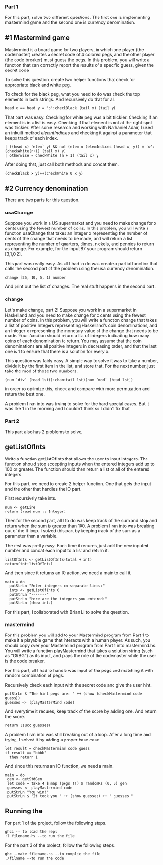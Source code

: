 ### Part 1

For this part, solve two different questions. The first one is implementing mastermind game and the second one is currency denomination.

## #1 Mastermind game
Mastermind is a board game for two players, in which one player (the codemaster) creates a
secret code of 4 colored pegs, and the other player (the code breaker) must guess the pegs. In
this problem, you will write a function that can correctly report the results of a specific guess,
given the secret code

To solve this question, create two helper functions that check for appropriate black and white peg.

To check for the black peg, what you need to do was check the top elements in both strings. And recursively do that for all.
```
head x == head y = 'b':checkBlack (tail x) (tail y)
```
That part was easy. Checking for white peg was a bit trickier. Checking if an element is in a list is easy. Checking if that element is not at the right spot was trickier. After some research and working with Nathaniel Adair, I used an inbuilt method *elemntIndicies* and checking it against a parameter that keeps track of each index.
```
| ((head x) `elem` y) && not (elem n (elemIndices (head x) y)) = 'w':(checkWhite(n+1) (tail x) y)
| otherwise = checkWhite (n + 1) (tail x) y
```
After doing that, just call both methods and concat them.

```
(checkBlack x y)++(checkWhite 0 x y)
```
## #2 Currency denomination
There are two parts for this question.
### usaChange
Suppose you work in a US supermarket and you need to make
change for x cents using the fewest number of coins. In this problem, you will write a
function usaChange​ that takes an Integer x representing the number of cents of the change
that needs to be made, and will return a list representing the number of quarters, dimes,
nickels, and pennies to return as change. For example, for the input 87 your program should
return [3,1,0,2]​.

This part was really easy. As all I had to do was create a partial function that calls the second part of the problem using the usa currency denomination.
```
change [25, 10, 5, 1] number
```
And print out the list of changes. The real stuff happens in the second part.
### change
Let's make change, part 2! Suppose you work in a supermarket in Haskelland and you need
to make change for x cents using the fewest number of coins. In this problem, you will write
a function change​ ​that takes a list of positive Integers representing Haskelland’s coin
denominations, and an Integer x representing the monetary value of the change that needs to
be made. Your function should return a list of integers indicating how many coins of each
denomination to return. You may assume that the coin denominations are all positive integers
in decreasing order, and that the last one is 1 to ensure that there is a solution for every x.


This question was fairly easy. A simple way to solve it was to take a number, divide it by the first item in the list, and store that. For the next number, just take the mod of those two numbers.
```
(num `div` (head lst)):chan(tail lst)(num `mod` (head lst))
```
In order to optimize this, check and compare with more permutation and return the best one.

A problem I ran into was trying to solve for the hard special cases. But It was like 1 in the morning and I couldn't think so I didn't fix that.

### Part 2
This part also has 2 problems to solve.

## getListOfInts
Write a function getListOfInts​ that allows the user to input integers. The function
should stop accepting inputs when the entered integers add up to 100 or greater. The function
should then return a list of all of the entered integers.

For this part, we need to create 2 helper function. One that gets the input and the other that handles the IO part.

First recursively take ints.
```
num <- getLine
return (read num :: Integer)
```
Then for the second part, all I to do was keep track of the sum and stop and return when the sum is greater than 100. A problem I ran into was breaking out of the if loop. I solved this part by keeping track of the sum as a parameter than a variable.

The rest was pretty easy. Each time it recures, just add the new inputed number and concat each input to a list and return it.
```
listOfInts <- getListOfInts(total + int)
return(int:listOfInts)
```
And then since it returns an IO action, we need a main to call it.
```
main = do
  putStrLn "Enter integers on separate lines:"
  ints <- getListOfInts 0
  putStrLn "-------"
  putStrLn "Here are the integers you entered:"
  putStrLn (show ints)
```
For this part, I collaborated with Brian Li to solve the question.
### mastermind
For this problem you will add to your Mastermind program from Part 1 to make it a playable
game that interacts with a human player. As such, you should copy over your Mastermind
program from Part 1 into mastermind.hs​. You will write a function playMastermind
that takes a solution string (such as “GRBG”​) as its input, and plays the role of the
codemaster while the user is the code breaker.

For this part, all I had to handle was input of the pegs and matching it with random combination of pegs.

Recursively check each input with the secret code and give the user hint.
```
putStrLn $ "The hint pegs are: " ++ (show (checkMastermind code guess))
guesses <- (playMasterMind code)
```
And everytime it recures, keep track of the score by adding one. And return the score.
```
return (succ guesses)
```
A problem I ran into was still breaking out of a loop. After a long time and trying, I solved it by adding a proper base case.
```
let result = checkMastermind code guess
if result == "bbbb"
  then return 1
```
And since this returns an IO function, we need a main.
```
main = do
 gen <- getStdGen
 let code = take 4 $ map (pegs !!) $ randomRs (0, 5) gen
 guesses <- playMastermind code
 putStrLn "You win!"
 putStrLn $ "It took you " ++ (show guesses) ++ " guesses!"
```

## Running the
For part 1 of the project, follow the following steps.
```
ghci -- to load the repl
:l filename.hs --to run the file
```
For the part 3 of the project, follow the following steps.
```
ghc --make filename.hs --to complie the file
./filname --to run the code
```
